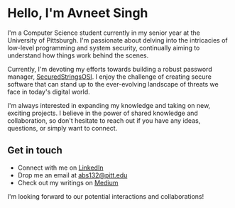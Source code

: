 # Hello, I'm Avneet Singh 

I'm a Computer Science student currently in my senior year at the University of Pittsburgh. I'm passionate about delving into the intricacies of low-level programming and system security, continually aiming to understand how things work behind the scenes.

Currently, I'm devoting my efforts towards building a robust password manager, [SecuredStringsOSI](https://github.com/avneetsingh36/SecuredStringsOSI). I enjoy the challenge of creating secure software that can stand up to the ever-evolving landscape of threats we face in today's digital world.

I'm always interested in expanding my knowledge and taking on new, exciting projects. I believe in the power of shared knowledge and collaboration, so don't hesitate to reach out if you have any ideas, questions, or simply want to connect.

## Get in touch

- Connect with me on [LinkedIn](https://www.linkedin.com/in/avneet-singh-b1b1171a8/)
- Drop me an email at abs132@pitt.edu
- Check out my writings on [Medium](https://medium.com/@avneet-singh)

I'm looking forward to our potential interactions and collaborations!
